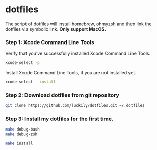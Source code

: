 # dotfiles
The script of dotfiles will install homebrew, ohmyzsh and then link the dotfiles via symbolic link. **Only support MacOS.**


### Step 1: Xcode Command Line Tools
Verify that you've successfully installed Xcode Command Line Tools.
```sh
xcode-select -p
```

Install Xcode Command Line Tools, if you are not installed yet.
```sh
xcode-select --install
```

### Step 2: Download dotfiles from git repository
```sh
git clone https://github.com/luckily/dotfiles.git ~/.dotfiles
```

### Step 3: Install my dotfiles for the first time.
```sh
make debug-bash
make debug-zsh

make install
```







